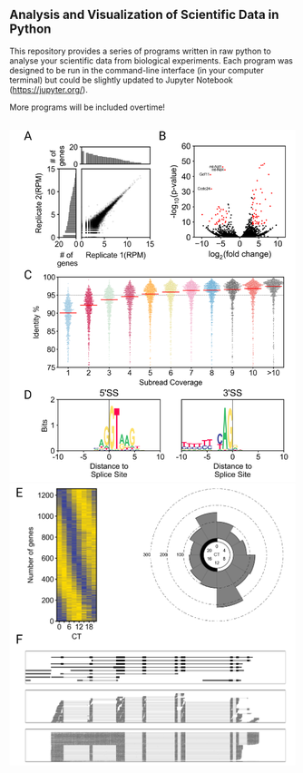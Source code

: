 ## Analysis and Visualization of Scientific Data in Python

This repository provides a series of programs written in raw python to analyse
your scientific data from biological experiments. Each program was designed to be 
run in the command-line interface (in your computer terminal) but could be slightly
updated to Jupyter Notebook (https://jupyter.org/).

More programs will be included overtime!

<br>
<img src="https://github.com/caeareva/AVSDP/blob/2d767b1b7c1034af4fc4201ed3539f0997729665/summary_figure_1.png"
<br>
<img src="https://github.com/caeareva/AVSDP/blob/2d767b1b7c1034af4fc4201ed3539f0997729665/summary_figure_2.png"
<br>
